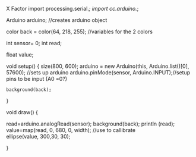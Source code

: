 X Factor
import processing.serial.*;
import cc.arduino.*;

Arduino arduino; //creates arduino object

color back = color(64, 218, 255); //variables for the 2 colors

int sensor= 0;
int read;

float value;


void setup() {
  size(800, 600);
  arduino = new Arduino(this, Arduino.list()[0], 57600); //sets up arduino
    arduino.pinMode(sensor, Arduino.INPUT);//setup pins to be input (A0 =0?)
   
    background(back);
}

void draw() {
 
 
  read=arduino.analogRead(sensor);
  background(back);
  println (read);
  value=map(read, 0, 680, 0, width); //use to callibrate  
  ellipse(value, 300,30, 30);
  

}
